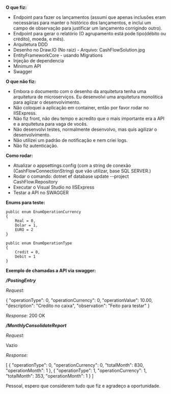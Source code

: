 **O que fiz:**

- Endpoint para fazer os lançamentos (assumi que apenas inclusões eram necessárias para manter o histórico dos lançamentos, e inclui um campo de observação para justificar um lançamento corrigindo outro).
- Endpoint para gerar o relatório (O agrupamento está pode tipo(débito ou crédito), moeda, e mês).
- Arquitetura DDD
- Desenho no Draw.IO (No raiz) - Arquivo: CashFlowSolution.jpg
- EntityFrameworkCore - usando MIgrations
- Injeção de dependencia
- Minimum API
- Swagger

**O que não fiz:**

- Embora o documento com o desenho da arquitetura tenha uma arquitetura de microserviços. Eu desenvolvi uma arquitetura monolitica para agiizar o desenvolvimento.
- Não coloquei a aplicação em container, então por favor rodar no IISExpress.
- Não fiz front, não deu tempo e acredito que o mais importante era a API e a arquitetura para vaga de vocês.
- Não desenvolvi testes, normalmente desenvolvo,  mas quis agilizar o desenvolvimento.
- Não utilizei um padrão de notificação e nem criei logs.
- Não fiz autenticação.

**Como rodar:**

- Atualizar o appsettings.config (com a string de conexão (CashFlowConnectionString) que vão utilizar, base SQL SERVER.)
- Rodar o comando:  dotnet ef database update --project CashFlow.Repository
- Executar o Visual Studio no IISExpress
- Testar a API no SWAGGER


**Enums para teste:**

    public enum EnumOperationCurrency
    {
        Real = 0,
        Dolar = 1,
        EURO = 2
    }
	
	public enum EnumOperationType
    {
        Credit = 0,
        Debit = 1
    }

**Exemplo de chamadas a API via swagger:**

***/PostingEntry***

_Request:_

{
  "operationType": 0,
  "operationCurrency": 0,
  "operationValue": 10.00,
  "description": "Credito no caixa",
  "observation": "Feito para testar"
}

_Response:_
	200 OK

***/MonthlyConsolidateReport***

_Request:_

Vazio

_Response:_ 

[
  {
    "operationType": 0,
    "operationCurrency": 0,
    "totalMonth": 830,
    "operationMonth": 1
  },
  {
    "operationType": 1,
    "operationCurrency": 1,
    "totalMonth": 353,
    "operationMonth": 1
  }
]


Pessoal, espero que considerem tudo que fiz e agradeço a oportunidade.
